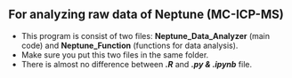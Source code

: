 ## For analyzing raw data of Neptune (MC-ICP-MS)
- This program is consist of two files: **Neptune_Data_Analyzer** (main code) and **Neptune_Function** (functions for data analysis).
- Make sure you put this two files in the same folder.
- There is almost no difference between ***.R*** and  ***.py & .ipynb*** file.
